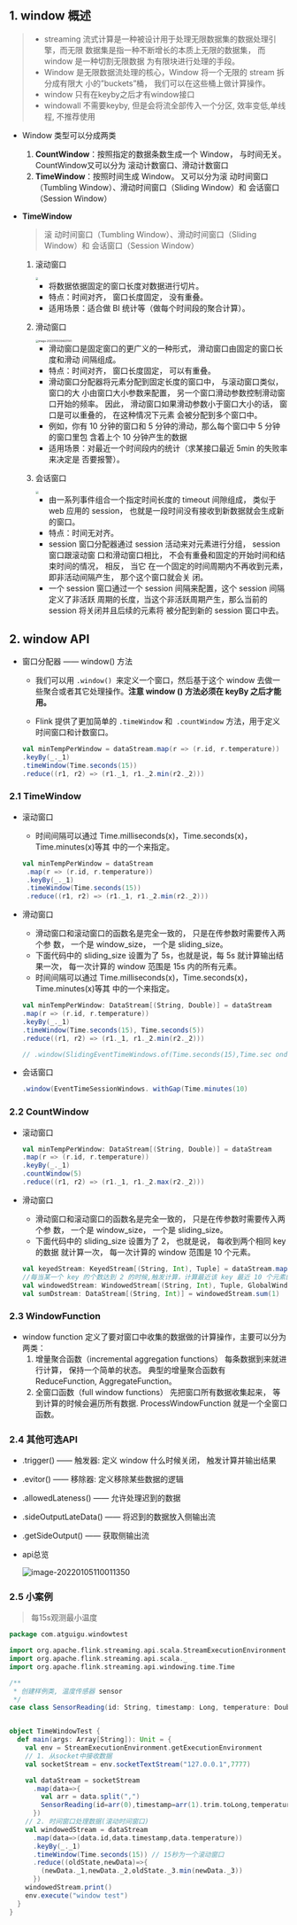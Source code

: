 ## 1. window 概述

> - streaming 流式计算是一种被设计用于处理无限数据集的数据处理引擎，而无限 数据集是指一种不断增长的本质上无限的数据集， 而 window 是一种切割无限数据 为有限块进行处理的手段。
> - Window 是无限数据流处理的核心，Window 将一个无限的 stream 拆分成有限大 小的”buckets”桶， 我们可以在这些桶上做计算操作。
> - window 只有在keyby之后才有window接口
> - windowall 不需要keyby, 但是会将流全部传入一个分区, 效率变低,单线程, 不推荐使用

- Window 类型可以分成两类
  1. **CountWindow**：按照指定的数据条数生成一个 Window， 与时间无关。  CountWindow又可以分为 滚动计数窗口、滑动计数窗口
  2. **TimeWindow**：按照时间生成 Window。 又可以分为滚 动时间窗口（Tumbling Window）、滑动时间窗口（Sliding Window）和 会话窗口（Session Window）

- **TimeWindow**

  > 滚 动时间窗口（Tumbling Window）、滑动时间窗口（Sliding Window）和 会话窗口（Session Window）

  1. 滚动窗口

     <img src="https://raw.githubusercontent.com/daniuEvan/pictrues/main/Typora/image-20220105094100511.png" style="zoom:30%;" />

     - 将数据依据固定的窗口长度对数据进行切片。
     - 特点：时间对齐， 窗口长度固定， 没有重叠。
     - 适用场景：适合做 BI 统计等（做每个时间段的聚合计算）。

  2. 滑动窗口

     <img src="https://raw.githubusercontent.com/daniuEvan/pictrues/main/Typora/image-20220105094601141.png" alt="image-20220105094601141" style="zoom:33%;" />

     - 滑动窗口是固定窗口的更广义的一种形式， 滑动窗口由固定的窗口长度和滑动 间隔组成。
     - 特点：时间对齐， 窗口长度固定， 可以有重叠。
     - 滑动窗口分配器将元素分配到固定长度的窗口中， 与滚动窗口类似， 窗口的大 小由窗口大小参数来配置， 另一个窗口滑动参数控制滑动窗口开始的频率。 因此， 滑动窗口如果滑动参数小于窗口大小的话， 窗口是可以重叠的， 在这种情况下元素 会被分配到多个窗口中。
     - 例如，你有 10 分钟的窗口和 5 分钟的滑动，那么每个窗口中 5 分钟的窗口里包 含着上个 10 分钟产生的数据
     - 适用场景：对最近一个时间段内的统计（求某接口最近 5min 的失败率来决定是 否要报警）。

  3. 会话窗口

     <img src="https://raw.githubusercontent.com/daniuEvan/pictrues/main/Typora/image-20220105094749905.png" style="zoom:33%;" />

     - 由一系列事件组合一个指定时间长度的 timeout 间隙组成， 类似于 web 应用的 session， 也就是一段时间没有接收到新数据就会生成新的窗口。
     - 特点：时间无对齐。
     - session 窗口分配器通过 session 活动来对元素进行分组， session 窗口跟滚动窗 口和滑动窗口相比， 不会有重叠和固定的开始时间和结束时间的情况， 相反， 当它 在一个固定的时间周期内不再收到元素， 即非活动间隔产生， 那个这个窗口就会关 闭。
     - 一个 session 窗口通过一个 session 间隔来配置，这个 session 间隔定义了非活跃 周期的长度，当这个非活跃周期产生，那么当前的 session 将关闭并且后续的元素将 被分配到新的 session 窗口中去。

## 2. window API

- 窗口分配器 —— window() 方法

  - 我们可以用 `.window() `来定义一个窗口，然后基于这个 window 去做一些聚合或者其它处理操作。**注意 window () 方法必须在 keyBy 之后才能用。**

  - Flink 提供了更加简单的 `.timeWindow` 和` .countWindow` 方法，用于定义时间窗口和计数窗口。

  ```scala
  val minTempPerWindow = dataStream.map(r => (r.id, r.temperature)) 
  .keyBy(_._1) 
  .timeWindow(Time.seconds(15)) 
  .reduce((r1, r2) => (r1._1, r1._2.min(r2._2)))
  ```

  

### 2.1 TimeWindow

- 滚动窗口

  - 时间间隔可以通过 Time.milliseconds(x)，Time.seconds(x)，Time.minutes(x)等其 中的一个来指定。

  ```scala
  val minTempPerWindow = dataStream
   .map(r => (r.id, r.temperature)) 
   .keyBy(_._1) 
   .timeWindow(Time.seconds(15)) 
   .reduce((r1, r2) => (r1._1, r1._2.min(r2._2)))
  ```

- 滑动窗口

  - 滑动窗口和滚动窗口的函数名是完全一致的， 只是在传参数时需要传入两个参 数， 一个是 window_size， 一个是 sliding_size。
  - 下面代码中的 sliding_size 设置为了 5s，也就是说，每 5s 就计算输出结果一次， 每一次计算的 window 范围是 15s 内的所有元素。
  - 时间间隔可以通过 Time.milliseconds(x)，Time.seconds(x)，Time.minutes(x)等其 中的一个来指定。

  ```scala
  val minTempPerWindow: DataStream[(String, Double)] = dataStream
  .map(r => (r.id, r.temperature))
  .keyBy(_._1)
  .timeWindow(Time.seconds(15), Time.seconds(5))
  .reduce((r1, r2) => (r1._1, r1._2.min(r2._2)))
  
  // .window(SlidingEventTimeWindows.of(Time.seconds(15),Time.sec onds(5))
  ```

- 会话窗口

  ```scala
  .window(EventTimeSessionWindows. withGap(Time.minutes(10)
  ```

  

### 2.2 CountWindow

- 滚动窗口

  ```scala
  val minTempPerWindow: DataStream[(String, Double)] = dataStream 
  .map(r => (r.id, r.temperature)) 
  .keyBy(_._1)
  .countWindow(5) 
  .reduce((r1, r2) => (r1._1, r1._2.max(r2._2)))
  ```

  

- 滑动窗口

  - 滑动窗口和滚动窗口的函数名是完全一致的， 只是在传参数时需要传入两个参 数， 一个是 window_size， 一个是 sliding_size。
  - 下面代码中的 sliding_size 设置为了 2， 也就是说， 每收到两个相同 key 的数据 就计算一次， 每一次计算的 window 范围是 10 个元素。

  ```scala
  val keyedStream: KeyedStream[(String, Int), Tuple] = dataStream.map(r => (r.id, r.temperature)).keyBy(0) 
  //每当某一个 key 的个数达到 2 的时候,触发计算，计算最近该 key 最近 10 个元素的内容 
  val windowedStream: WindowedStream[(String, Int), Tuple, GlobalWindow] = keyedStream.countWindow(10,2) 
  val sumDstream: DataStream[(String, Int)] = windowedStream.sum(1)
  ```

  

### 2.3 WindowFunction

- window function 定义了要对窗口中收集的数据做的计算操作，主要可以分为两类：
  1. 增量聚合函数（incremental aggregation functions） 每条数据到来就进行计算， 保持一个简单的状态。 典型的增量聚合函数有 ReduceFunction, AggregateFunction。 
  2. 全窗口函数（full window functions） 先把窗口所有数据收集起来， 等到计算的时候会遍历所有数据. ProcessWindowFunction 就是一个全窗口函数。

### 2.4 其他可选API

- .trigger() —— 触发器: 定义 window 什么时候关闭， 触发计算并输出结果

- .evitor() —— 移除器: 定义移除某些数据的逻辑 

- .allowedLateness() —— 允许处理迟到的数据 

- .sideOutputLateData() —— 将迟到的数据放入侧输出流 

- .getSideOutput() —— 获取侧输出流

- api总览

  ![image-20220105110011350](https://raw.githubusercontent.com/daniuEvan/pictrues/main/Typora/image-20220105110011350.png)

### 2.5 小案例

> 每15s观测最小温度

```scala
package com.atguigu.windowtest

import org.apache.flink.streaming.api.scala.StreamExecutionEnvironment
import org.apache.flink.streaming.api.scala._
import org.apache.flink.streaming.api.windowing.time.Time

/**
 * 创建样例类, 温度传感器 sensor
 */
case class SensorReading(id: String, timestamp: Long, temperature: Double)


object TimeWindowTest {
  def main(args: Array[String]): Unit = {
    val env = StreamExecutionEnvironment.getExecutionEnvironment
    // 1. 从socket中接收数据
    val socketStream = env.socketTextStream("127.0.0.1",7777)

    val dataStream = socketStream
      .map(data=>{
        val arr = data.split(",")
        SensorReading(id=arr(0),timestamp=arr(1).trim.toLong,temperature = arr(2).trim.toDouble)
      })
    // 2. 时间窗口处理数据(滚动时间窗口)
    val windowedStream = dataStream
      .map(data=>(data.id,data.timestamp,data.temperature))
      .keyBy(_._1)
      .timeWindow(Time.seconds(15)) // 15秒为一个滚动窗口
      .reduce((oldState,newData)=>{
        (newData._1,newData._2,oldState._3.min(newData._3))
      })
    windowedStream.print()
    env.execute("window test")
  }
}

```

